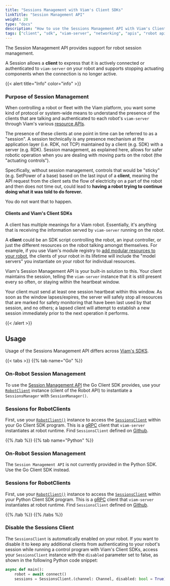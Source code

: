 ```yaml
---
title: "Sessions Management with Viam's Client SDKs"
linkTitle: "Session Management API"
weight: 20
type: "docs"
description: "How to use the Sessions Management API with Viam's Client SDKs."
tags: ["client", "sdk", "viam-server", "networking", "apis", "robot api", "session", "sessions", "session management"]
---
```


The Session Management API provides support for robot session management.

A Session allows a **client** to express that it is actively connected or authenticated to `viam-server` on your robot and
supports stopping actuating components when the connection is no longer active.

{{< alert title="Info" color="info" >}}

### Purpose of Session Management

When controlling a robot or fleet with the Viam platform, you want some kind of protocol or system-wide means to understand the presence of the clients that are talking and authenticated to each robot's `viam-server` through Viam's various [resource APIs](/program/apis).

The presence of these clients at one point in time can be referred to as a "session".
A session technically is any presence mechanism at the application layer (i.e. RDK, not TCP) maintained by a client (e.g. SDK) with a server (e.g. RDK).
Session management, as explained here, allows for safer robotic operation when you are dealing with moving parts on the robot (the "actuating controls").

Specifically, without session management, controls that would be "sticky" (e.g. SetPower of a base) based on the last input of a **client**, meaning the API request from the client sets the flow of electricity on a part of the robot and then does not time out, could lead to **having a robot trying to continue doing what it was told to do forever.**

You do not want that to happen.

#### Clients and Viam's Client SDKs

A client has multiple meanings for a Viam robot.
Essentially, it's anything that is receiving the information served by `viam-server` running on the robot.

A **client** could be an SDK script controlling the robot, an input controller, or just the different resources on the robot talking amongst themselves.
For example, if you use Viam's module registry to [add modular resources to your robot](/extend/modular-resources), the clients of your robot in its lifetime will include the "model servers" you instantiate on your robot for individual resources.

Viam's Session Management API is your built-in solution to this.
Your client maintains the session, telling the `viam-server` instance that it is still present every so often, or staying within the heartbeat window.

Your client must send at least one session heartbeat within this window.
As soon as the window lapses/expires, the server will safely stop all resources that are marked for safety monitoring that have been last used by that session, and no others; a lapsed client will attempt to establish a new session immediately prior to the next operation it performs.

{{< /alert >}}

## Usage

Usage of the Sessions Management API differs across [Viam's SDKS](/program).

{{< tabs >}}
{{% tab name="Go" %}}

### On-Robot Session Management

To use the [Session Management API](https://pkg.go.dev/go.viam.com/rdk/session) the Go Client SDK provides, use your [`RobotClient`](/program/apis/#robot-client) instance (client of the Robot API) to instantiate a `SessionsManager` with `SessionManager()`.

### Sessions for RobotClients

First, use your [`RobotClient()`](/program/apis/#robot-api) instance to access the [`SessionsClient`](https://pkg.go.dev/go.viam.com/rdk/session) within your Go Client SDK program.
This is a [gRPC](https://grpc.io/) client that `viam-server` instantiates at robot runtime.
Find `SessionsClient` defined on [Github](https://github.com/viamrobotics/rdk/blob/main/robot/client/client.go).

{{% /tab %}}
{{% tab name="Python" %}}

### On-Robot Session Management

The `Session Management API` is not currently provided in the Python SDK.
Use the Go Client SDK instead.

### Sessions for RobotClients

First, use your [`RobotClient()`](/program/apis/#robot-api) instance to access the [`SessionsClient`](https://python.viam.dev/autoapi/viam/sessions_client/index.html#viam.sessions_client.SessionsClient) within your Python Client SDK program.
This is a [gRPC](https://grpc.io/) client that `viam-server` instantiates at robot runtime.
Find `SessionsClient` defined on [Github](https://github.com/viamrobotics/rdk/blob/main/robot/client/client.go).

{{% /tab %}}
{{% /tabs %}}

### Disable the Sessions Client

The `SessionsClient` is automatically enabled on your robot.
If you want to disable it to keep any additional clients from authenticating to your robot's session while running a control program with Viam's Client SDKs, access your `SessionsClient` instance with the `disabled` parameter set to false, as shown in the following Python code snippet:

```python {class="line-numbers linkable-line-numbers"}
async def main():
    robot = await connect()
    sessions = SessionsClient.(channel: Channel, disabled: bool = True)
```
